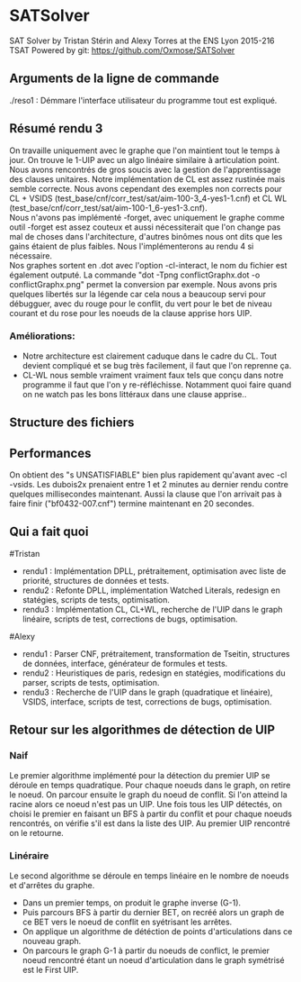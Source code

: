 # SATSolver
SAT Solver by Tristan Stérin and Alexy Torres at the ENS Lyon 2015-216
TSAT
Powered by git: https://github.com/Oxmose/SATSolver

## Arguments de la ligne de commande
./reso1 : Démmare l'interface utilisateur du programme tout est expliqué.

## Résumé rendu 3

On travaille uniquement avec le graphe que l'on maintient tout le temps à jour. On trouve le 1-UIP avec un algo linéaire similaire à articulation point. Nous avons rencontrés de gros soucis avec la gestion de l'apprentissage des clauses unitaires. Notre implémentation de CL est assez rustinée mais semble correcte. Nous avons cependant des exemples non corrects pour CL + VSIDS (test_base/cnf/corr_test/sat/aim-100-3_4-yes1-1.cnf) et CL WL (test_base/cnf/corr_test/sat/aim-100-1_6-yes1-3.cnf).    
Nous n'avons pas implémenté -forget, avec uniquement le graphe comme outil -forget est assez couteux et aussi nécessiterait que l'on change pas mal de choses dans l'architecture, d'autres binômes nous ont dits que les gains étaient de plus faibles. Nous l'implémenterons au rendu 4 si nécessaire.  
Nos graphes sortent en .dot avec l'option -cl-interact, le nom du fichier est également outputé. La commande "dot -Tpng conflictGraphx.dot -o conflictGraphx.png" permet la conversion par exemple. Nous avons pris quelques libertés sur la légende car cela nous a beaucoup servi pour débugguer, avec du rouge pour le conflit, du vert pour le bet de niveau courant et du rose pour les noeuds de la clause apprise hors UIP.   

### Améliorations:         

- Notre architecture est clairement caduque dans le cadre du CL. Tout devient compliqué et se bug très facilement, il faut que l'on reprenne ça.   
- CL-WL nous semble vraiment vraiment faux tels que conçu dans notre programme il faut que l'on y re-réfléchisse. Notamment quoi faire quand on ne watch pas les bons littéraux dans une clause apprise..


## Structure des fichiers


## Performances
On obtient des "s UNSATISFIABLE" bien plus rapidement qu'avant avec -cl -vsids. Les dubois2x prenaient entre 1 et 2 minutes au dernier rendu contre quelques millisecondes maintenant. Aussi la clause que l'on arrivait pas à faire finir ("bf0432-007.cnf") termine maintenant en 20 secondes.


## Qui a fait quoi
#Tristan
* rendu1 : Implémentation DPLL, prétraitement, optimisation avec liste de priorité, structures de données et tests.   
* rendu2 : Refonte DPLL, implémentation Watched Literals, redesign en statégies, scripts de tests, optimisation.    
* rendu3 : Implémentation CL, CL+WL, recherche de l'UIP dans le graph linéaire, scripts de test, corrections de bugs, optimisation.

#Alexy
* rendu1 : Parser CNF, prétraitement, transformation de Tseitin, structures de données, interface, générateur de formules et tests.
* rendu2 : Heuristiques de paris, redesign en statégies, modifications du parser, scripts de tests, optimisation.
* rendu3 : Recherche de l'UIP dans le graph (quadratique et linéaire), VSIDS, interface, scripts de test, corrections de bugs, optimisation.

## Retour sur les algorithmes de détection de UIP
### Naif
Le premier algorithme implémenté pour la détection du premier UIP se déroule en temps quadratique. Pour chaque noeuds dans le graph, on retire le noeud. On parcour ensuite le graph du noeud de conflit. Si l'on atteind la racine alors ce noeud n'est pas un UIP. Une fois tous les UIP détectés, on choisi le premier en faisant un BFS à partir du conflit et pour chaque noeuds rencontrés, on vérifie s'il est dans la liste des UIP. Au premier UIP rencontré on le retourne.
### Linéraire
Le second algorithme se déroule en temps linéaire en le nombre de noeuds et d'arrêtes du graphe.
* Dans un premier temps, on produit le graphe inverse (G-1).
* Puis parcours BFS à partir du dernier BET, on recréé alors un graph de ce BET vers le noeud de conflit en syétrisant les arrêtes.
* On applique un algorithme de détéction de points d'articulations dans ce nouveau graph.
* On parcours le graph G-1 à partir du noeuds de conflict, le premier noeud rencontré étant un noeud d'articulation dans le graph symétrisé est le First UIP.

